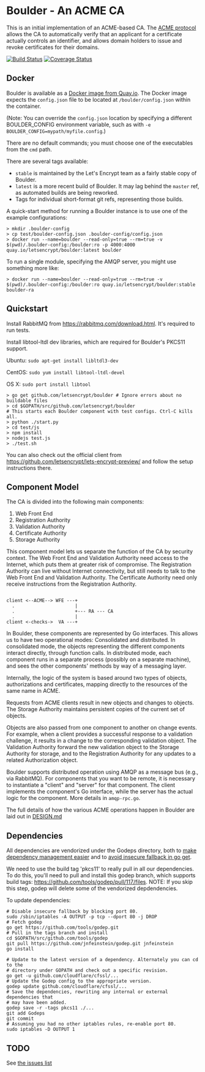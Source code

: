Boulder - An ACME CA
====================

This is an initial implementation of an ACME-based CA. The [ACME protocol](https://github.com/letsencrypt/acme-spec/) allows the CA to automatically verify that an applicant for a certificate actually controls an identifier, and allows domain holders to issue and revoke certificates for their domains.


[![Build Status](https://travis-ci.org/letsencrypt/boulder.svg)](https://travis-ci.org/letsencrypt/boulder)
[![Coverage Status](https://coveralls.io/repos/letsencrypt/boulder/badge.svg)](https://coveralls.io/r/letsencrypt/boulder)

Docker
------

Boulder is available as a [Docker image from Quay.io](https://quay.io/repository/letsencrypt/boulder). The Docker image expects the `config.json` file to be located at `/boulder/config.json` within the container.

(Note: You can override the `config.json` location by specifying a different BOULDER_CONFIG environment variable, such as with `-e BOULDER_CONFIG=mypath/myfile.config`.)

There are no default commands; you must choose one of the executables from the `cmd` path.

There are several tags available:
 - `stable` is maintained by the Let's Encrypt team as a fairly stable copy of Boulder.
 - `latest` is a more recent build of Boulder. It may lag behind the `master` ref, as automated builds are being reworked.
 - Tags for individual short-format git refs, representing those builds.


A quick-start method for running a Boulder instance is to use one of the example configurations:

```
> mkdir .boulder-config
> cp test/boulder-config.json .boulder-config/config.json
> docker run --name=boulder --read-only=true --rm=true -v $(pwd)/.boulder-config:/boulder:ro -p 4000:4000 quay.io/letsencrypt/boulder:latest boulder
```

To run a single module, specifying the AMQP server, you might use something more like:

```
> docker run --name=boulder --read-only=true --rm=true -v $(pwd)/.boulder-config:/boulder:ro quay.io/letsencrypt/boulder:stable boulder-ra
```


Quickstart
----------

Install RabbitMQ from https://rabbitmq.com/download.html. It's required to run
tests.

Install libtool-ltdl dev libraries, which are required for Boulder's PKCS11
support.

Ubuntu:
`sudo apt-get install libltdl3-dev`

CentOS:
`sudo yum install libtool-ltdl-devel`

OS X:
`sudo port install libtool`

```
> go get github.com/letsencrypt/boulder # Ignore errors about no buildable files
> cd $GOPATH/src/github.com/letsencrypt/boulder
# This starts each Boulder component with test configs. Ctrl-C kills all.
> python ./start.py
> cd test/js
> npm install
> nodejs test.js
> ./test.sh
```

You can also check out the official client from
https://github.com/letsencrypt/lets-encrypt-preview/ and follow the setup
instructions there.

Component Model
---------------

The CA is divided into the following main components:

1. Web Front End
2. Registration Authority
3. Validation Authority
4. Certificate Authority
5. Storage Authority

This component model lets us separate the function of the CA by security context.  The Web Front End and Validation Authority need access to the Internet, which puts them at greater risk of compromise.  The Registration Authority can live without Internet connectivity, but still needs to talk to the Web Front End and Validation Authority.  The Certificate Authority need only receive instructions from the Registration Authority.

```

client <--ACME--> WFE ---+
  .                      |
  .                      +--- RA --- CA
  .                      |
client <-checks->  VA ---+

```

In Boulder, these components are represented by Go interfaces.  This allows us to have two operational modes: Consolidated and distributed.  In consolidated mode, the objects representing the different components interact directly, through function calls.  In distributed mode, each component runs in a separate process (possibly on a separate machine), and sees the other components' methods by way of a messaging layer.

Internally, the logic of the system is based around two types of objects, authorizations and certificates, mapping directly to the resources of the same name in ACME.

Requests from ACME clients result in new objects and changes to objects.  The Storage Authority maintains persistent copies of the current set of objects.

Objects are also passed from one component to another on change events.  For example, when a client provides a successful response to a validation challenge, it results in a change to the corresponding validation object.  The Validation Authority forward the new validation object to the Storage Authority for storage, and to the Registration Authority for any updates to a related Authorization object.

Boulder supports distributed operation using AMQP as a message bus (e.g., via RabbitMQ).  For components that you want to be remote, it is necessary to instantiate a "client" and "server" for that component.  The client implements the component's Go interface, while the server has the actual logic for the component.  More details in `amqp-rpc.go`.

The full details of how the various ACME operations happen in Boulder are laid out in [DESIGN.md](https://github.com/letsencrypt/boulder/blob/master/DESIGN.md)


Dependencies
------------

All dependencies are vendorized under the Godeps directory,
both to [make dependency management
easier](https://groups.google.com/forum/m/#!topic/golang-dev/nMWoEAG55v8)
and to [avoid insecure fallback in go
get](https://github.com/golang/go/issues/9637).

We need to use the build tag 'pkcs11' to really pull in all our dependencies.
To do this, you'll need to pull and install this godep branch, which supports
build tags: https://github.com/tools/godep/pull/117/files. NOTE: If you skip
this step, godep will delete some of the vendorized depdendencies.

To update dependencies:

```
# Disable insecure fallback by blocking port 80.
sudo /sbin/iptables -A OUTPUT -p tcp --dport 80 -j DROP
# Fetch godep
go get https://github.com/tools/godep.git
# Pull in the tags branch and install
cd $GOPATH/src/github.com/tools/godep
git pull https://github.com/jnfeinstein/godep.git jnfeinstein
go install

# Update to the latest version of a dependency. Alternately you can cd to the
# directory under GOPATH and check out a specific revision.
go get -u github.com/cloudflare/cfssl/...
# Update the Godep config to the appropriate version.
godep update github.com/cloudflare/cfssl/...
# Save the dependencies, rewriting any internal or external dependencies that
# may have been added.
godep save -r -tags pkcs11 ./...
git add Godeps
git commit
# Assuming you had no other iptables rules, re-enable port 80.
sudo iptables -D OUTPUT 1
```


TODO
----

See [the issues list](https://github.com/letsencrypt/boulder/issues)
